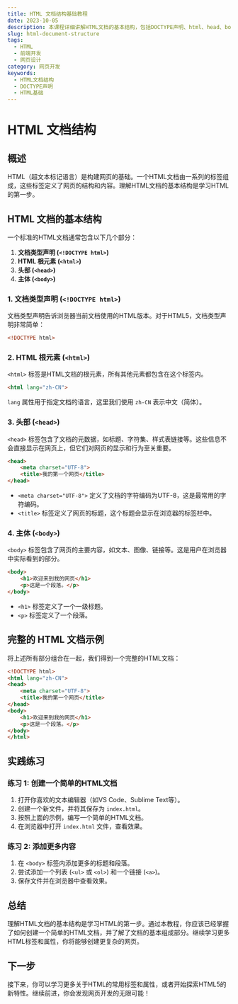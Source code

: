 ```yaml
---
title: HTML 文档结构基础教程
date: 2023-10-05
description: 本课程详细讲解HTML文档的基本结构，包括DOCTYPE声明、html、head、body等关键元素的使用方法。
slug: html-document-structure
tags:
  - HTML
  - 前端开发
  - 网页设计
category: 网页开发
keywords:
  - HTML文档结构
  - DOCTYPE声明
  - HTML基础
---
```


# HTML 文档结构

## 概述

HTML（超文本标记语言）是构建网页的基础。一个HTML文档由一系列的标签组成，这些标签定义了网页的结构和内容。理解HTML文档的基本结构是学习HTML的第一步。

## HTML 文档的基本结构

一个标准的HTML文档通常包含以下几个部分：

1. **文档类型声明 (`<!DOCTYPE html>`)**
2. **HTML 根元素 (`<html>`)**
3. **头部 (`<head>`)**
4. **主体 (`<body>`)**

### 1. 文档类型声明 (`<!DOCTYPE html>`)

文档类型声明告诉浏览器当前文档使用的HTML版本。对于HTML5，文档类型声明非常简单：

```html
<!DOCTYPE html>
```

### 2. HTML 根元素 (`<html>`)

`<html>` 标签是HTML文档的根元素，所有其他元素都包含在这个标签内。

```html
<html lang="zh-CN">
```

`lang` 属性用于指定文档的语言，这里我们使用 `zh-CN` 表示中文（简体）。

### 3. 头部 (`<head>`)

`<head>` 标签包含了文档的元数据，如标题、字符集、样式表链接等。这些信息不会直接显示在网页上，但它们对网页的显示和行为至关重要。

```html
<head>
    <meta charset="UTF-8">
    <title>我的第一个网页</title>
</head>
```

- `<meta charset="UTF-8">` 定义了文档的字符编码为UTF-8，这是最常用的字符编码。
- `<title>` 标签定义了网页的标题，这个标题会显示在浏览器的标签栏中。

### 4. 主体 (`<body>`)

`<body>` 标签包含了网页的主要内容，如文本、图像、链接等。这是用户在浏览器中实际看到的部分。

```html
<body>
    <h1>欢迎来到我的网页</h1>
    <p>这是一个段落。</p>
</body>
```

- `<h1>` 标签定义了一个一级标题。
- `<p>` 标签定义了一个段落。

## 完整的 HTML 文档示例

将上述所有部分组合在一起，我们得到一个完整的HTML文档：

```html
<!DOCTYPE html>
<html lang="zh-CN">
<head>
    <meta charset="UTF-8">
    <title>我的第一个网页</title>
</head>
<body>
    <h1>欢迎来到我的网页</h1>
    <p>这是一个段落。</p>
</body>
</html>
```

## 实践练习

### 练习 1: 创建一个简单的HTML文档

1. 打开你喜欢的文本编辑器（如VS Code、Sublime Text等）。
2. 创建一个新文件，并将其保存为 `index.html`。
3. 按照上面的示例，编写一个简单的HTML文档。
4. 在浏览器中打开 `index.html` 文件，查看效果。

### 练习 2: 添加更多内容

1. 在 `<body>` 标签内添加更多的标题和段落。
2. 尝试添加一个列表 (`<ul>` 或 `<ol>`) 和一个链接 (`<a>`)。
3. 保存文件并在浏览器中查看效果。

## 总结

理解HTML文档的基本结构是学习HTML的第一步。通过本教程，你应该已经掌握了如何创建一个简单的HTML文档，并了解了文档的基本组成部分。继续学习更多HTML标签和属性，你将能够创建更复杂的网页。

## 下一步

接下来，你可以学习更多关于HTML的常用标签和属性，或者开始探索HTML5的新特性。继续前进，你会发现网页开发的无限可能！